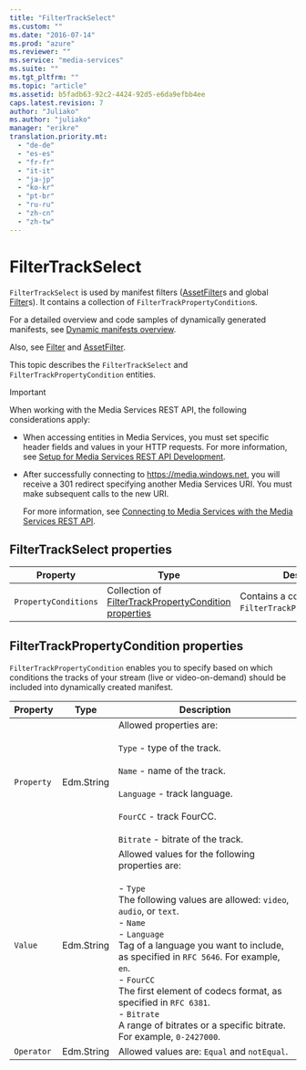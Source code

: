 ```yaml
---
title: "FilterTrackSelect"
ms.custom: ""
ms.date: "2016-07-14"
ms.prod: "azure"
ms.reviewer: ""
ms.service: "media-services"
ms.suite: ""
ms.tgt_pltfrm: ""
ms.topic: "article"
ms.assetid: b5fadb63-92c2-4424-92d5-e6da9efbb4ee
caps.latest.revision: 7
author: "Juliako"
ms.author: "juliako"
manager: "erikre"
translation.priority.mt: 
  - "de-de"
  - "es-es"
  - "fr-fr"
  - "it-it"
  - "ja-jp"
  - "ko-kr"
  - "pt-br"
  - "ru-ru"
  - "zh-cn"
  - "zh-tw"
---
```

# FilterTrackSelect
`FilterTrackSelect` is used by manifest filters ([AssetFilter](../services/assetfilter.md)s and global [Filter](../services/filter.md)s). It contains a collection of `FilterTrackPropertyCondition`s.  
  
 For a detailed overview and code samples of dynamically generated manifests, see [Dynamic manifests overview](https://azure.microsoft.com/documentation/articles/media-services-dynamic-manifest-overview/).  
  
 Also, see [Filter](../services/filter.md) and [AssetFilter](../services/assetfilter.md).  
  
 This topic describes the `FilterTrackSelect` and `FilterTrackPropertyCondition` entities.  
  
> [!IMPORTANT]
>  When working with the Media Services REST API, the following considerations apply:  
>   
>  -   When accessing entities in Media Services, you must set specific header fields and values in your HTTP requests. For more information, see [Setup for Media Services REST API Development](http://msdn.microsoft.com/en-us/42ae6204-93bc-4797-bf40-1c68512cfb73).  
> -   After successfully connecting to https://media.windows.net, you will receive a 301 redirect specifying another Media Services URI. You must make subsequent calls to the new URI.  
>   
>      For more information, see [Connecting to Media Services with the Media Services REST API](http://msdn.microsoft.com/en-us/426d52db-1ac1-4ede-85be-da8ff5a7973f).  
  
## FilterTrackSelect properties  
  
|Property|Type|Description|  
|--------------|----------|-----------------|  
|`PropertyConditions`|Collection of [FilterTrackPropertyCondition properties](#FilterTrackPropertyCondition)|Contains a collection of `FilterTrackPropertyCondition`s.|  
  
##  <a name="FilterTrackPropertyCondition"></a> FilterTrackPropertyCondition properties  
 `FilterTrackPropertyCondition` enables you to specify based on which conditions the tracks of your stream (live or video-on-demand) should be included into dynamically created manifest.  
  
|Property|Type|Description|  
|--------------|----------|-----------------|  
|`Property`|Edm.String|Allowed properties are:<br /><br /> `Type` - type of the track.<br /><br /> `Name` -  name of the track.<br /><br /> `Language` - track language.<br /><br /> `FourCC` - track FourCC.<br /><br /> `Bitrate` - bitrate of the track.|  
|`Value`|Edm.String|Allowed values for the following properties are:<br /><br /> -   `Type`<br />     The following values are allowed: `video`, `audio`, or `text`.<br />-   `Name`<br />-   `Language`<br />     Tag of a language you want to include, as specified in `RFC 5646`. For example, `en`.<br />-   `FourCC`<br />     The first element of codecs format, as specified in `RFC 6381`.<br />-   `Bitrate`<br />     A range of bitrates or a specific bitrate. For example, `0-2427000`.|  
|`Operator`|Edm.String|Allowed values are: `Equal` and `notEqual`.|
